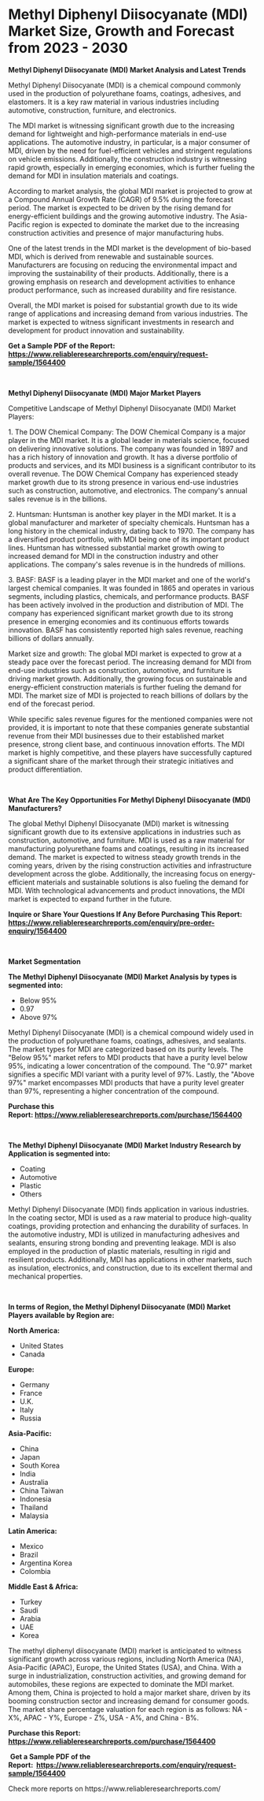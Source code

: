 <p><h1>Methyl Diphenyl Diisocyanate (MDI) Market Size, Growth and Forecast from 2023 - 2030</h1></p><p><strong>Methyl Diphenyl Diisocyanate (MDI) Market Analysis and Latest Trends</strong></p>
<p><p>Methyl Diphenyl Diisocyanate (MDI) is a chemical compound commonly used in the production of polyurethane foams, coatings, adhesives, and elastomers. It is a key raw material in various industries including automotive, construction, furniture, and electronics.</p><p>The MDI market is witnessing significant growth due to the increasing demand for lightweight and high-performance materials in end-use applications. The automotive industry, in particular, is a major consumer of MDI, driven by the need for fuel-efficient vehicles and stringent regulations on vehicle emissions. Additionally, the construction industry is witnessing rapid growth, especially in emerging economies, which is further fueling the demand for MDI in insulation materials and coatings.</p><p>According to market analysis, the global MDI market is projected to grow at a Compound Annual Growth Rate (CAGR) of 9.5% during the forecast period. The market is expected to be driven by the rising demand for energy-efficient buildings and the growing automotive industry. The Asia-Pacific region is expected to dominate the market due to the increasing construction activities and presence of major manufacturing hubs.</p><p>One of the latest trends in the MDI market is the development of bio-based MDI, which is derived from renewable and sustainable sources. Manufacturers are focusing on reducing the environmental impact and improving the sustainability of their products. Additionally, there is a growing emphasis on research and development activities to enhance product performance, such as increased durability and fire resistance.</p><p>Overall, the MDI market is poised for substantial growth due to its wide range of applications and increasing demand from various industries. The market is expected to witness significant investments in research and development for product innovation and sustainability.</p></p>
<p><strong>Get a Sample PDF of the Report:&nbsp; <a href="https://www.reliableresearchreports.com/enquiry/request-sample/1564400">https://www.reliableresearchreports.com/enquiry/request-sample/1564400</a></strong></p>
<p>&nbsp;</p>
<p><strong>Methyl Diphenyl Diisocyanate (MDI) Major Market Players</strong></p>
<p><p>Competitive Landscape of Methyl Diphenyl Diisocyanate (MDI) Market Players:</p><p>1. The DOW Chemical Company: The DOW Chemical Company is a major player in the MDI market. It is a global leader in materials science, focused on delivering innovative solutions. The company was founded in 1897 and has a rich history of innovation and growth. It has a diverse portfolio of products and services, and its MDI business is a significant contributor to its overall revenue. The DOW Chemical Company has experienced steady market growth due to its strong presence in various end-use industries such as construction, automotive, and electronics. The company's annual sales revenue is in the billions.</p><p>2. Huntsman: Huntsman is another key player in the MDI market. It is a global manufacturer and marketer of specialty chemicals. Huntsman has a long history in the chemical industry, dating back to 1970. The company has a diversified product portfolio, with MDI being one of its important product lines. Huntsman has witnessed substantial market growth owing to increased demand for MDI in the construction industry and other applications. The company's sales revenue is in the hundreds of millions.</p><p>3. BASF: BASF is a leading player in the MDI market and one of the world's largest chemical companies. It was founded in 1865 and operates in various segments, including plastics, chemicals, and performance products. BASF has been actively involved in the production and distribution of MDI. The company has experienced significant market growth due to its strong presence in emerging economies and its continuous efforts towards innovation. BASF has consistently reported high sales revenue, reaching billions of dollars annually.</p><p>Market size and growth: The global MDI market is expected to grow at a steady pace over the forecast period. The increasing demand for MDI from end-use industries such as construction, automotive, and furniture is driving market growth. Additionally, the growing focus on sustainable and energy-efficient construction materials is further fueling the demand for MDI. The market size of MDI is projected to reach billions of dollars by the end of the forecast period.</p><p>While specific sales revenue figures for the mentioned companies were not provided, it is important to note that these companies generate substantial revenue from their MDI businesses due to their established market presence, strong client base, and continuous innovation efforts. The MDI market is highly competitive, and these players have successfully captured a significant share of the market through their strategic initiatives and product differentiation.</p></p>
<p>&nbsp;</p>
<p><strong>What Are The Key Opportunities For Methyl Diphenyl Diisocyanate (MDI) Manufacturers?</strong></p>
<p><p>The global Methyl Diphenyl Diisocyanate (MDI) market is witnessing significant growth due to its extensive applications in industries such as construction, automotive, and furniture. MDI is used as a raw material for manufacturing polyurethane foams and coatings, resulting in its increased demand. The market is expected to witness steady growth trends in the coming years, driven by the rising construction activities and infrastructure development across the globe. Additionally, the increasing focus on energy-efficient materials and sustainable solutions is also fueling the demand for MDI. With technological advancements and product innovations, the MDI market is expected to expand further in the future.</p></p>
<p><strong>Inquire or Share Your Questions If Any Before Purchasing This Report: <a href="https://www.reliableresearchreports.com/enquiry/pre-order-enquiry/1564400">https://www.reliableresearchreports.com/enquiry/pre-order-enquiry/1564400</a></strong></p>
<p>&nbsp;</p>
<p><strong>Market Segmentation</strong></p>
<p><strong>The Methyl Diphenyl Diisocyanate (MDI) Market Analysis by types is segmented into:</strong></p>
<p><ul><li>Below 95%</li><li>0.97</li><li>Above 97%</li></ul></p>
<p><p>Methyl Diphenyl Diisocyanate (MDI) is a chemical compound widely used in the production of polyurethane foams, coatings, adhesives, and sealants. The market types for MDI are categorized based on its purity levels. The "Below 95%" market refers to MDI products that have a purity level below 95%, indicating a lower concentration of the compound. The "0.97" market signifies a specific MDI variant with a purity level of 97%. Lastly, the "Above 97%" market encompasses MDI products that have a purity level greater than 97%, representing a higher concentration of the compound.</p></p>
<p><strong>Purchase this Report:&nbsp;<a href="https://www.reliableresearchreports.com/purchase/1564400">https://www.reliableresearchreports.com/purchase/1564400</a></strong></p>
<p>&nbsp;</p>
<p><strong>The Methyl Diphenyl Diisocyanate (MDI) Market Industry Research by Application is segmented into:</strong></p>
<p><ul><li>Coating</li><li>Automotive</li><li>Plastic</li><li>Others</li></ul></p>
<p><p>Methyl Diphenyl Diisocyanate (MDI) finds application in various industries. In the coating sector, MDI is used as a raw material to produce high-quality coatings, providing protection and enhancing the durability of surfaces. In the automotive industry, MDI is utilized in manufacturing adhesives and sealants, ensuring strong bonding and preventing leakage. MDI is also employed in the production of plastic materials, resulting in rigid and resilient products. Additionally, MDI has applications in other markets, such as insulation, electronics, and construction, due to its excellent thermal and mechanical properties.</p></p>
<p>&nbsp;</p>
<p><strong>In terms of Region, the Methyl Diphenyl Diisocyanate (MDI) Market Players available by Region are:</strong></p>
<p>
    <p> <strong> North America: </strong>
        <ul>
            <li>United States</li>
            <li>Canada</li>
        </ul>
        </p> 
    <p> <strong> Europe: </strong>
        <ul>
            <li>Germany</li>
            <li>France</li>
            <li>U.K.</li>
            <li>Italy</li>
            <li>Russia</li>
        </ul>
        </p> 
    <p> <strong> Asia-Pacific: </strong>
        <ul>
            <li>China</li>
            <li>Japan</li>
            <li>South Korea</li>
            <li>India</li>
            <li>Australia</li>
            <li>China Taiwan</li>
            <li>Indonesia</li>
            <li>Thailand</li>
            <li>Malaysia</li>
        </ul>
        </p> 
    <p> <strong> Latin America: </strong>
        <ul>
            <li>Mexico</li>
            <li>Brazil</li>
            <li>Argentina Korea</li>
            <li>Colombia</li>
        </ul>
        </p> 
    <p> <strong> Middle East & Africa: </strong>
        <ul>
            <li>Turkey</li>
            <li>Saudi</li>
            <li>Arabia</li>
            <li>UAE</li>
            <li>Korea</li>
        </ul>
    </p>
    </p>
<p><p>The methyl diphenyl diisocyanate (MDI) market is anticipated to witness significant growth across various regions, including North America (NA), Asia-Pacific (APAC), Europe, the United States (USA), and China. With a surge in industrialization, construction activities, and growing demand for automobiles, these regions are expected to dominate the MDI market. Among them, China is projected to hold a major market share, driven by its booming construction sector and increasing demand for consumer goods. The market share percentage valuation for each region is as follows: NA - X%, APAC - Y%, Europe - Z%, USA - A%, and China - B%.</p></p>
<p><strong>Purchase this Report: <a href="https://www.reliableresearchreports.com/purchase/1564400">https://www.reliableresearchreports.com/purchase/1564400</a></strong></p>
<p>&nbsp;<strong>Get a Sample PDF of the Report:&nbsp;&nbsp;<a href="https://www.reliableresearchreports.com/enquiry/request-sample/1564400">https://www.reliableresearchreports.com/enquiry/request-sample/1564400</a></strong></p>
<p><strong></strong></p>
<p>Check more reports on https://www.reliableresearchreports.com/</p>